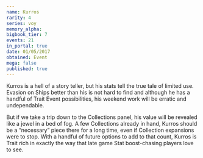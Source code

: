 ```yaml
---
name: Kurros
rarity: 4
series: voy
memory_alpha:
bigbook_tier: 7
events: 21
in_portal: true
date: 01/05/2017
obtained: Event
mega: false
published: true
---
```


Kurros is a hell of a story teller, but his stats tell the true tale of limited use. Evasion on Ships better than his is not hard to find and although he has a handful of Trait Event possibilities, his weekend work will be erratic and undependable.

But if we take a trip down to the Collections panel, his value will be revealed like a jewel in a bed of fog. A few Collections already in hand, Kurros should be a “necessary” piece there for a long time, even if Collection expansions were to stop. With a handful of future options to add to that count, Kurros is Trait rich in exactly the way that late game Stat boost-chasing players love to see.
